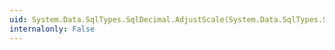 ```yaml
---
uid: System.Data.SqlTypes.SqlDecimal.AdjustScale(System.Data.SqlTypes.SqlDecimal,System.Int32,System.Boolean)
internalonly: False
---
```

